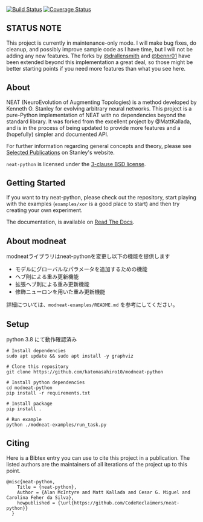 [![Build Status](https://travis-ci.org/CodeReclaimers/neat-python.svg)](https://travis-ci.org/CodeReclaimers/neat-python)
[![Coverage Status](https://coveralls.io/repos/CodeReclaimers/neat-python/badge.svg?branch=master&service=github)](https://coveralls.io/github/CodeReclaimers/neat-python?branch=master)

## STATUS NOTE ##

This project is currently in maintenance-only mode. I will make bug fixes, do cleanup, and possibly improve sample code
as I have time, but I will not be adding any new features.  The forks by
[@drallensmith](https://github.com/drallensmith/neat-python) and [@bennr01](https://github.com/bennr01/neat-python) have
been extended beyond this implementation a great deal, so those might be better starting points if you need more
features than what you see here.

## About ##

NEAT (NeuroEvolution of Augmenting Topologies) is a method developed by Kenneth O. Stanley for evolving arbitrary neural
networks. This project is a pure-Python implementation of NEAT with no dependencies beyond the standard library. It was
forked from the excellent project by @MattKallada, and is in the process of being updated to provide more features and a
(hopefully) simpler and documented API.

For further information regarding general concepts and theory, please see
[Selected Publications](http://www.cs.ucf.edu/~kstanley/#publications) on Stanley's website.

`neat-python` is licensed under the [3-clause BSD license](https://opensource.org/licenses/BSD-3-Clause).

## Getting Started ##

If you want to try neat-python, please check out the repository, start playing with the examples (`examples/xor` is
a good place to start) and then try creating your own experiment.

The documentation, is available on [Read The Docs](http://neat-python.readthedocs.io).

## About modneat ##
modneatライブラリはneat-pythonを変更し以下の機能を提供します
- モデルにグローバルなパラメータを追加するための機能
- ヘブ則による重み更新機能
- 拡張ヘブ則による重み更新機能
- 修飾ニューロンを用いた重み更新機能

詳細については、`modneat-examples/README.md` を参考にしてください。

## Setup ##
python 3.8 にて動作確認済み

```
# Install dependencies
sudo apt update && sudo apt install -y graphviz

# Clone this repository
git clone https://github.com/katomasahiro10/modneat-python

# Install python dependencies
cd modneat-python
pip install -r requirements.txt

# Install package
pip install .

# Run example
python ./modneat-examples/run_task.py

```

## Citing ##

Here is a Bibtex entry you can use to cite this project in a publication. The listed authors are the maintainers of
all iterations of the project up to this point. 

```
@misc{neat-python,
    Title = {neat-python},
    Author = {Alan McIntyre and Matt Kallada and Cesar G. Miguel and Carolina Feher da Silva},
    howpublished = {\url{https://github.com/CodeReclaimers/neat-python}}   
  }
```
